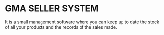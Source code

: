 # GMA SELLER SYSTEM
It is a small management software where you can keep up to date the stock of all your products and the records of the sales made.
